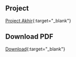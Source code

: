 ## Project
[Project Akhir](https://muhammadalagung.github.io/project.html){:target="_blank"}

## Download PDF
[Download](){:target="_blank"}
